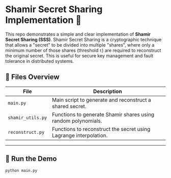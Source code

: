 # Shamir Secret Sharing Implementation 🔐

This repo demonstrates a simple and clear implementation of **Shamir Secret Sharing (SSS)**.
Shamir Secret Sharing is a cryptographic technique that allows a "secret" to be divided into multiple "shares", where only a minimum number of those shares (threshold `t`) are required to reconstruct the original secret. This is useful for secure key management and fault tolerance in distributed systems.

## 🔧 Files Overview

| File              | Description |
|-------------------|-------------|
| `main.py`         | Main script to generate and reconstruct a shared secret. |
| `shamir_utils.py` | Functions to generate Shamir shares using random polynomials. |
| `reconstruct.py`  | Functions to reconstruct the secret using Lagrange interpolation. |

---

## 🚀 Run the Demo
```bash
python main.py


